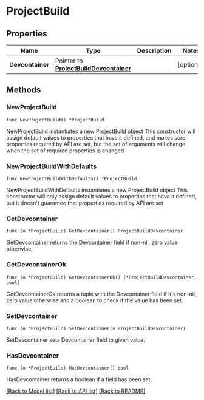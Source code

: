 # ProjectBuild

## Properties

Name | Type | Description | Notes
------------ | ------------- | ------------- | -------------
**Devcontainer** | Pointer to [**ProjectBuildDevcontainer**](ProjectBuildDevcontainer.md) |  | [optional] 

## Methods

### NewProjectBuild

`func NewProjectBuild() *ProjectBuild`

NewProjectBuild instantiates a new ProjectBuild object
This constructor will assign default values to properties that have it defined,
and makes sure properties required by API are set, but the set of arguments
will change when the set of required properties is changed

### NewProjectBuildWithDefaults

`func NewProjectBuildWithDefaults() *ProjectBuild`

NewProjectBuildWithDefaults instantiates a new ProjectBuild object
This constructor will only assign default values to properties that have it defined,
but it doesn't guarantee that properties required by API are set

### GetDevcontainer

`func (o *ProjectBuild) GetDevcontainer() ProjectBuildDevcontainer`

GetDevcontainer returns the Devcontainer field if non-nil, zero value otherwise.

### GetDevcontainerOk

`func (o *ProjectBuild) GetDevcontainerOk() (*ProjectBuildDevcontainer, bool)`

GetDevcontainerOk returns a tuple with the Devcontainer field if it's non-nil, zero value otherwise
and a boolean to check if the value has been set.

### SetDevcontainer

`func (o *ProjectBuild) SetDevcontainer(v ProjectBuildDevcontainer)`

SetDevcontainer sets Devcontainer field to given value.

### HasDevcontainer

`func (o *ProjectBuild) HasDevcontainer() bool`

HasDevcontainer returns a boolean if a field has been set.


[[Back to Model list]](../README.md#documentation-for-models) [[Back to API list]](../README.md#documentation-for-api-endpoints) [[Back to README]](../README.md)


